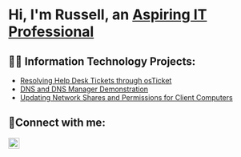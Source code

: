 <h1>Hi, I'm Russell, an <a href="https://linkedin.com"> Aspiring IT Professional</a></h1>

<h2>👨‍💻 Information Technology Projects:</h2>

  - [Resolving Help Desk Tickets through osTicket](https://github.com/lainezr/osTicket)
  - [DNS and DNS Manager Demonstration](https://github.com/lainezr/DNS)
  - [Updating Network Shares and Permissions for Client Computers](https://github.com/lainezr/shares-permissions)

<h2>🤳Connect with me:</h2>

[<img align="left" alt="Josh | LinkedIn" width="22px" src="https://cdn.jsdelivr.net/npm/simple-icons@v3/icons/linkedin.svg" />][linkedin]


[linkedin]: https://linkedin.com
